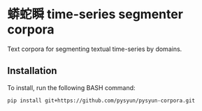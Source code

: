 # 蟒蛇瞬 time-series segmenter corpora
Text corpora for segmenting textual time-series by domains.

## Installation
To install, run the following BASH command:
```shell
pip install git+https://github.com/pysyun/pysyun-corpora.git
```
